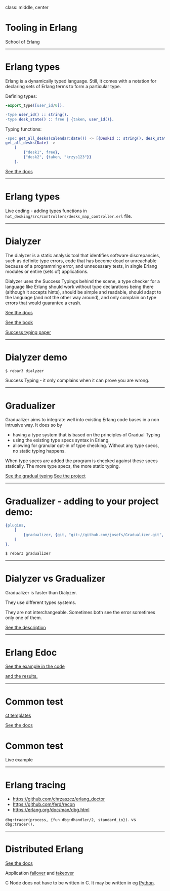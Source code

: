 class: middle, center

# Tooling in Erlang

School of Erlang

---
# Erlang types

Erlang is a dynamically typed language.
Still, it comes with a notation for declaring sets of Erlang terms to form a particular type.

Defining types:

```erlang
-export_type([user_id/0]).

-type user_id() :: string().
-type desk_state() :: free | {taken, user_id()}.
```

Typing functions:
```erlang
-spec get_all_desks(calendar:date()) -> [{DeskId :: string(), desk_state()}].
get_all_desks(Date) ->
    [
        {"desk1", free},
        {"desk2", {taken, "krzys123"}}
    ].

```

[See the docs](https://erlang.org/doc/reference_manual/typespec.html)

---
# Erlang types

Live coding - adding types functions in `hot_desking/src/controllers/desks_map_controller.erl` file.

---
# Dialyzer

The dialyzer is a static analysis tool that identifies software discrepancies,
such as definite type errors, code that has become dead or unreachable because of a programming error,
and unnecessary tests, in single Erlang modules or entire (sets of) applications.

Dialyzer uses the Success Typings behind the scene,
a type checker for a language like Erlang should work without type declarations being there (although it accepts hints),
should be simple and readable,
should adapt to the language (and not the other way around), and only complain on type errors that would guarantee a crash.

[See the docs](http://erlang.org/doc/apps/dialyzer/dialyzer_chapter.html)

[See the book](https://learnyousomeerlang.com/dialyzer)

[Success typing paper](http://www.it.uu.se/research/group/hipe/papers/succ_types.pdf)

---
#  Dialyzer demo

```bash
$ rebar3 dialyzer
```

Success Typing - it only complains when it can prove you are wrong.

---
# Gradualizer

Gradualizer aims to integrate well into existing Erlang code bases in a non intrusive way. It does so by
 - having a type system that is based on the principles of Gradual Typing
 - using the existing type specs syntax in Erlang.
 - allowing for granular opt-in of type checking. Without any type specs, no static typing happens.

When type specs are added the program is checked against these specs statically.
The more type specs, the more static typing.

[See the gradual typing](https://en.wikipedia.org/wiki/Gradual_typing)
[See the project](https://github.com/josefs/Gradualizer)

---
# Gradualizer - adding to your project demo:

```erlang
{plugins,
    [
        {gradualizer, {git, "git://github.com/josefs/Gradualizer.git", {branch, "master"}}}
    ]
}.
```

```bash
$ rebar3 gradualizer
```

---
# Dialyzer vs Gradualizer

Gradualizer is faster than Dialyzer.

They use different types systems.

They are not interchangeable. Sometimes both see the error sometimes only one of them.

[See the description](https://github.com/josefs/Gradualizer/wiki/Comparison-to-Dialyzer)

---
# Erlang Edoc

[See the example in the code](https://github.com/spawnfest/eneo4j/blob/master/src/eneo4j.erl)

[and the results.](https://github.com/spawnfest/eneo4j/blob/master/src/eneo4j.erl)

---
# Common test

[ct templates](http://erlang.org/doc/apps/common_test/example_chapter.html)

[See the docs](https://erlang.org/doc/apps/common_test/basics_chapter.html)

# Common test
Live example

---
# Erlang tracing

 - https://github.com/chrzaszcz/erlang_doctor
 - https://github.com/ferd/recon
 - https://erlang.org/doc/man/dbg.html

`dbg:tracer(process, {fun dbg:dhandler/2, standard_io}).` vs `dbg:tracer().`

---
# Distributed Erlang

[See the docs](https://erlang.org/doc/reference_manual/distributed.html)

Application [failover](https://erlang.org/doc/design_principles/distributed_applications.html#failover) and [takeover](https://erlang.org/doc/design_principles/distributed_applications.html#takeover)

C Node does not have to be written in C. It may be written in eg [Python](https://github.com/Pyrlang/Pyrlang).
